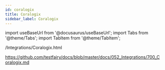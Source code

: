 ```yaml
---
id: coralogix
title: Coralogix
sidebar_label: Coralogix
---
```


import useBaseUrl from '@docusaurus/useBaseUrl';
import Tabs from '@theme/Tabs';
import TabItem from '@theme/TabItem';

/Integrations/Coralogix.html

https://github.com/testfairy/docs/blob/master/docs/052_Integrations/700_Coralogix.md